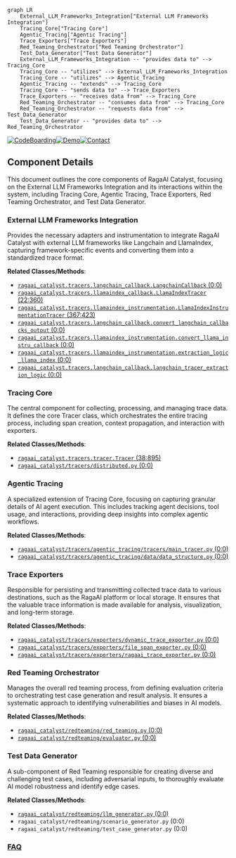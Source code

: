 ```mermaid
graph LR
    External_LLM_Frameworks_Integration["External LLM Frameworks Integration"]
    Tracing_Core["Tracing Core"]
    Agentic_Tracing["Agentic Tracing"]
    Trace_Exporters["Trace Exporters"]
    Red_Teaming_Orchestrator["Red Teaming Orchestrator"]
    Test_Data_Generator["Test Data Generator"]
    External_LLM_Frameworks_Integration -- "provides data to" --> Tracing_Core
    Tracing_Core -- "utilizes" --> External_LLM_Frameworks_Integration
    Tracing_Core -- "utilizes" --> Agentic_Tracing
    Agentic_Tracing -- "extends" --> Tracing_Core
    Tracing_Core -- "sends data to" --> Trace_Exporters
    Trace_Exporters -- "receives data from" --> Tracing_Core
    Red_Teaming_Orchestrator -- "consumes data from" --> Tracing_Core
    Red_Teaming_Orchestrator -- "requests data from" --> Test_Data_Generator
    Test_Data_Generator -- "provides data to" --> Red_Teaming_Orchestrator
```
[![CodeBoarding](https://img.shields.io/badge/Generated%20by-CodeBoarding-9cf?style=flat-square)](https://github.com/CodeBoarding/CodeBoarding)[![Demo](https://img.shields.io/badge/Try%20our-Demo-blue?style=flat-square)](https://www.codeboarding.org/demo)[![Contact](https://img.shields.io/badge/Contact%20us%20-%20contact@codeboarding.org-lightgrey?style=flat-square)](mailto:contact@codeboarding.org)

## Component Details

This document outlines the core components of RagaAI Catalyst, focusing on the External LLM Frameworks Integration and its interactions within the system, including Tracing Core, Agentic Tracing, Trace Exporters, Red Teaming Orchestrator, and Test Data Generator.

### External LLM Frameworks Integration
Provides the necessary adapters and instrumentation to integrate RagaAI Catalyst with external LLM frameworks like Langchain and LlamaIndex, capturing framework-specific events and converting them into a standardized trace format.


**Related Classes/Methods**:

- <a href="https://github.com/raga-ai-hub/RagaAI-Catalyst/blob/master/ragaai_catalyst/tracers/langchain_callback.py#L0-L0" target="_blank" rel="noopener noreferrer">`ragaai_catalyst.tracers.langchain_callback.LangchainCallback` (0:0)</a>
- <a href="https://github.com/raga-ai-hub/RagaAI-Catalyst/blob/master/ragaai_catalyst/tracers/llamaindex_callback.py#L22-L360" target="_blank" rel="noopener noreferrer">`ragaai_catalyst.tracers.llamaindex_callback.LlamaIndexTracer` (22:360)</a>
- <a href="https://github.com/raga-ai-hub/RagaAI-Catalyst/blob/master/ragaai_catalyst/tracers/llamaindex_instrumentation.py#L367-L423" target="_blank" rel="noopener noreferrer">`ragaai_catalyst.tracers.llamaindex_instrumentation.LlamaIndexInstrumentationTracer` (367:423)</a>
- <a href="https://github.com/raga-ai-hub/RagaAI-Catalyst/blob/master/ragaai_catalyst/tracers/langchain_callback.py#L0-L0" target="_blank" rel="noopener noreferrer">`ragaai_catalyst.tracers.langchain_callback.convert_langchain_callbacks_output` (0:0)</a>
- <a href="https://github.com/raga-ai-hub/RagaAI-Catalyst/blob/master/ragaai_catalyst/tracers/llamaindex_instrumentation.py#L0-L0" target="_blank" rel="noopener noreferrer">`ragaai_catalyst.tracers.llamaindex_instrumentation.convert_llama_instru_callback` (0:0)</a>
- <a href="https://github.com/raga-ai-hub/RagaAI-Catalyst/blob/master/ragaai_catalyst/tracers/llamaindex_instrumentation.py#L0-L0" target="_blank" rel="noopener noreferrer">`ragaai_catalyst.tracers.llamaindex_instrumentation.extraction_logic_llama_index` (0:0)</a>
- <a href="https://github.com/raga-ai-hub/RagaAI-Catalyst/blob/master/ragaai_catalyst/tracers/langchain_callback.py#L0-L0" target="_blank" rel="noopener noreferrer">`ragaai_catalyst.tracers.langchain_callback.langchain_tracer_extraction_logic` (0:0)</a>


### Tracing Core
The central component for collecting, processing, and managing trace data. It defines the core Tracer class, which orchestrates the entire tracing process, including span creation, context propagation, and interaction with exporters.


**Related Classes/Methods**:

- <a href="https://github.com/raga-ai-hub/RagaAI-Catalyst/blob/master/ragaai_catalyst/tracers/tracer.py#L38-L895" target="_blank" rel="noopener noreferrer">`ragaai_catalyst.tracers.tracer.Tracer` (38:895)</a>
- <a href="https://github.com/raga-ai-hub/RagaAI-Catalyst/blob/master/ragaai_catalyst/tracers/distributed.py#L0-L0" target="_blank" rel="noopener noreferrer">`ragaai_catalyst/tracers/distributed.py` (0:0)</a>


### Agentic Tracing
A specialized extension of Tracing Core, focusing on capturing granular details of AI agent execution. This includes tracking agent decisions, tool usage, and interactions, providing deep insights into complex agentic workflows.


**Related Classes/Methods**:

- <a href="https://github.com/raga-ai-hub/RagaAI-Catalyst/blob/master/ragaai_catalyst/tracers/agentic_tracing/tracers/main_tracer.py#L0-L0" target="_blank" rel="noopener noreferrer">`ragaai_catalyst/tracers/agentic_tracing/tracers/main_tracer.py` (0:0)</a>
- <a href="https://github.com/raga-ai-hub/RagaAI-Catalyst/blob/master/ragaai_catalyst/tracers/agentic_tracing/data/data_structure.py#L0-L0" target="_blank" rel="noopener noreferrer">`ragaai_catalyst/tracers/agentic_tracing/data/data_structure.py` (0:0)</a>


### Trace Exporters
Responsible for persisting and transmitting collected trace data to various destinations, such as the RagaAI platform or local storage. It ensures that the valuable trace information is made available for analysis, visualization, and long-term storage.


**Related Classes/Methods**:

- <a href="https://github.com/raga-ai-hub/RagaAI-Catalyst/blob/master/ragaai_catalyst/tracers/exporters/dynamic_trace_exporter.py#L0-L0" target="_blank" rel="noopener noreferrer">`ragaai_catalyst/tracers/exporters/dynamic_trace_exporter.py` (0:0)</a>
- <a href="https://github.com/raga-ai-hub/RagaAI-Catalyst/blob/master/ragaai_catalyst/tracers/exporters/file_span_exporter.py#L0-L0" target="_blank" rel="noopener noreferrer">`ragaai_catalyst/tracers/exporters/file_span_exporter.py` (0:0)</a>
- <a href="https://github.com/raga-ai-hub/RagaAI-Catalyst/blob/master/ragaai_catalyst/tracers/exporters/ragaai_trace_exporter.py#L0-L0" target="_blank" rel="noopener noreferrer">`ragaai_catalyst/tracers/exporters/ragaai_trace_exporter.py` (0:0)</a>


### Red Teaming Orchestrator
Manages the overall red teaming process, from defining evaluation criteria to orchestrating test case generation and result analysis. It ensures a systematic approach to identifying vulnerabilities and biases in AI models.


**Related Classes/Methods**:

- <a href="https://github.com/raga-ai-hub/RagaAI-Catalyst/blob/master/ragaai_catalyst/redteaming/red_teaming.py#L0-L0" target="_blank" rel="noopener noreferrer">`ragaai_catalyst/redteaming/red_teaming.py` (0:0)</a>
- <a href="https://github.com/raga-ai-hub/RagaAI-Catalyst/blob/master/ragaai_catalyst/redteaming/evaluator.py#L0-L0" target="_blank" rel="noopener noreferrer">`ragaai_catalyst/redteaming/evaluator.py` (0:0)</a>


### Test Data Generator
A sub-component of Red Teaming responsible for creating diverse and challenging test cases, including adversarial inputs, to thoroughly evaluate AI model robustness and identify edge cases.


**Related Classes/Methods**:

- <a href="https://github.com/raga-ai-hub/RagaAI-Catalyst/blob/master/ragaai_catalyst/redteaming/llm_generator.py#L0-L0" target="_blank" rel="noopener noreferrer">`ragaai_catalyst/redteaming/llm_generator.py` (0:0)</a>
- `ragaai_catalyst/redteaming/scenario_generator.py` (0:0)
- `ragaai_catalyst/redteaming/test_case_generator.py` (0:0)




### [FAQ](https://github.com/CodeBoarding/GeneratedOnBoardings/tree/main?tab=readme-ov-file#faq)